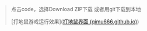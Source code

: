 >点击code，选择Download ZIP下载 或者用git下载到本地
>
>[打地鼠游戏运行效果]([打地鼠界面 (qimu666.github.io)](https://qimu666.github.io/whack-a-mole/theGame))



